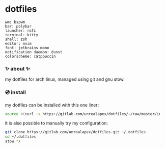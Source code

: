 # dotfiles

<!-- todo: insert image of rice here -->
```
wm: bspwm
bar: polybar
launcher: rofi
terminal: kitty
shell: zsh
editor: nvim
font: jetbrains mono
notification daemon: dunst
colorscheme: catppuccin
```

### ✨ about ✨
my dotfiles for arch linux, managed using git and gnu stow.

### 💿 install
my dotfiles can be installed with this one liner:

```sh
source <(curl -s https://gitlab.com/unrealapex/dotfiles/-/raw/master/install.sh)
```

it is also possible to manually try my configuration:

```sh
git clone https://gitlab.com/unrealapex/dotfiles.git ~/.dotfiles
cd ~/.dotfiles
stow */
```
